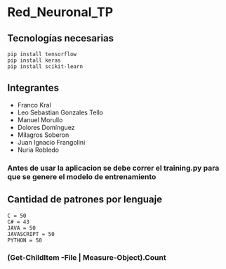 # Red_Neuronal_TP

## Tecnologías necesarias
```
pip install tensorflow
pip install keras
pip install scikit-learn
```
## Integrantes
- Franco Kral
- Leo Sebastian Gonzales Tello
- Manuel Morullo
- Dolores Domínguez
- Milagros Soberon
- Juan Ignacio Frangolini
- Nuria Robledo  

### Antes de usar la aplicacion se debe correr el training.py para que se genere el modelo de entrenamiento

## Cantidad de patrones por lenguaje

```
C = 50
C# = 43
JAVA = 50
JAVASCRIPT = 50
PYTHON = 50
```

### (Get-ChildItem -File | Measure-Object).Count

